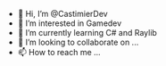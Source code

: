 - 👋 Hi, I’m @CastimierDev
- 👀 I’m interested in Gamedev
- 🌱 I’m currently learning C# and Raylib
- 💞️ I’m looking to collaborate on ...
- 📫 How to reach me ...

<!---
CastimierDev/CastimierDev is a ✨ special ✨ repository because its `README.md` (this file) appears on your GitHub profile.
You can click the Preview link to take a look at your changes.
--->
